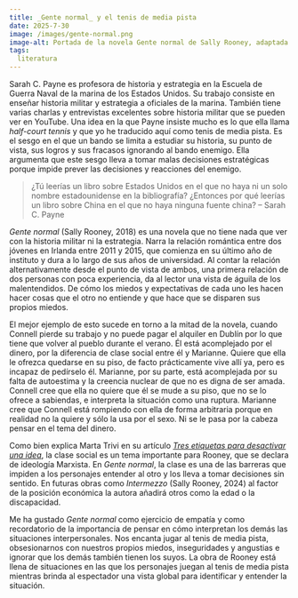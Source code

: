 ```yaml
---
title: _Gente normal_ y el tenis de media pista
date: 2025-7-30
image: /images/gente-normal.png
image-alt: Portada de la novela Gente normal de Sally Rooney, adaptada para darle forma horizontal. Se puede leer el nombre de la novela y la autora en grandes letras blancas mayúsculas sobre un fondo verde oliva. En el centro hay una ilustración en blanco y negro de una lata de sardinas medio abierta con dos personas abrazadas dentro.
tags:
  literatura
---
```

Sarah C. Payne es profesora de historia y estrategia en la Escuela de Guerra Naval de la marina de los Estados Unidos. Su trabajo consiste en enseñar historia militar y estrategia a oficiales de la marina. También tiene varias charlas y entrevistas excelentes sobre historia militar que se pueden ver en YouTube. Una idea en la que Payne insiste mucho es lo que ella llama _half-court tennis_ y que yo he traducido aquí como tenis de media pista. Es el sesgo en el que un bando se limita a estudiar su historia, su punto de vista, sus logros y sus fracasos ignorando al bando enemigo. Ella argumenta que este sesgo lleva a tomar malas decisiones estratégicas porque impide prever las decisiones y reacciones del enemigo.

> ¿Tú leerías un libro sobre Estados Unidos en el que no haya ni un solo nombre estadounidense en la bibliografía? ¿Entonces por qué leerías un libro sobre China en el que no haya ninguna fuente china?
> – Sarah C. Payne

_Gente normal_ (Sally Rooney, 2018) es una novela que no tiene nada que ver con la historia militar ni la estrategia. Narra la relación romántica entre dos jóvenes en Irlanda entre 2011 y 2015, que comienza en su último año de instituto y dura a lo largo de sus años de universidad. Al contar la relación alternativamente desde el punto de vista de ambos, una primera relación de dos personas con poca experiencia, da al lector una vista de águila de los malentendidos. De cómo los miedos y expectativas de cada uno les hacen hacer cosas que el otro no entiende y que hace que se disparen sus propios miedos.

El mejor ejemplo de esto sucede en torno a la mitad de la novela, cuando Connell pierde su trabajo y no puede pagar el alquiler en Dublín por lo que tiene que volver al pueblo durante el verano. Él está acomplejado por el dinero, por la diferencia de clase social entre él y Marianne. Quiere que ella le ofrezca quedarse en su piso, de facto prácticamente vive allí ya, pero es incapaz de pedírselo él. Marianne, por su parte, está acomplejada por su falta de autoestima y la creencia nuclear de que no es digna de ser amada. Connell cree que ella no quiere que él se mude a su piso, que no se lo ofrece a sabiendas, e interpreta la situación como una ruptura. Marianne cree que Connell está rompiendo con ella de forma arbitraria porque en realidad no la quiere y sólo la usa por el sexo. Ni se le pasa por la cabeza pensar en el tema del dinero.

Como bien explica Marta Trivi en su artículo [_Tres etiquetas para desactivar una idea_](https://culturacanibal.com/tres-etiquetas-para-desactivar-una-idea/), la clase social es un tema importante para Rooney, que se declara de ideología Marxista. En _Gente normal_, la clase es una de las barreras que impiden a los personajes entender al otro y los lleva a tomar decisiones sin sentido. En futuras obras como _Intermezzo_ (Sally Rooney, 2024) al factor de la posición económica la autora añadirá otros como la edad o la discapacidad.

Me ha gustado _Gente normal_ como ejercicio de empatía y como recordatorio de la importancia de pensar en cómo interpretan los demás las situaciones interpersonales. Nos encanta jugar al tenis de media pista, obsesionarnos con nuestros propios miedos, inseguridades y angustias e ignorar que los demás también tienen los suyos. La obra de Rooney está llena de situaciones en las que los personajes juegan al tenis de media pista mientras brinda al espectador una vista global para identificar y entender la situación.
